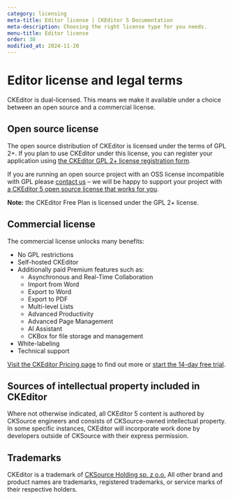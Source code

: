 ```yaml
---
category: licensing
meta-title: Editor license | CKEditor 5 Documentation
meta-description: Choosing the right license type for you needs.
menu-title: Editor license
order: 30
modified_at: 2024-11-20
---
```


# Editor license and legal terms

CKEditor is dual-licensed. This means we make it available under a choice between an open source and a commercial license.

## Open source license

The open source distribution of CKEditor is licensed under the terms of GPL 2+. If you plan to use CKEditor under this license, you can register your application using [the CKEditor GPL 2+ license registration form](https://info.ckeditor.com/l/1018062/2024-08-22/39jtg).

If you are running an open source project with an OSS license incompatible with GPL please [contact us](https://ckeditor.com/contact/) – we will be happy to support your project with [a CKEditor 5 open source license that works for you](https://ckeditor.com/wysiwyg-editor-open-source/).

**Note:** the CKEditor Free Plan is licensed under the GPL 2+ license.

## Commercial license

The commercial license unlocks many benefits:

* No GPL restrictions
* Self-hosted CKEditor
* Additionally paid Premium features such as:
	* Asynchronous and Real-Time Collaboration
	* Import from Word
	* Export to Word
	* Export to PDF
	* Multi-level Lists
	* Advanced Productivity
	* Advanced Page Management
	* AI Assistant
	* CKBox for file storage and management
* White-labeling
* Technical support

[Visit the CKEditor Pricing page](https://ckeditor.com/pricing) to find out more or [start the 14-day free trial](https://portal.ckeditor.com/signup).

## Sources of intellectual property included in CKEditor

Where not otherwise indicated, all CKEditor&nbsp;5 content is authored by CKSource engineers and consists of CKSource-owned intellectual property. In some specific instances, CKEditor will incorporate work done by developers outside of CKSource with their express permission.

## Trademarks

CKEditor is a trademark of [CKSource Holding sp. z o.o.](https://cksource.com/) All other brand and product names are trademarks, registered trademarks, or service marks of their respective holders.
